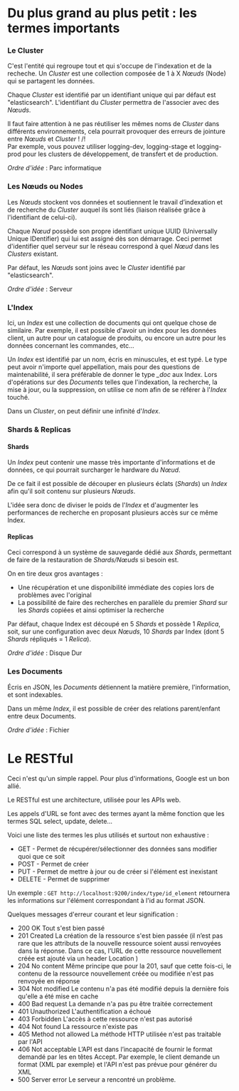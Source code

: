 # Du plus grand au plus petit : les termes importants

### Le Cluster

C'est l'entité qui regroupe tout et qui s'occupe de l'indexation et de la recheche.
Un *Cluster* est une collection composée de 1 à X *Nœuds* (Node) qui se partagent les données.

Chaque *Cluster* est identifié par un identifiant unique qui par défaut est "elasticsearch".
L'identifiant du *Cluster* permettra de l'associer avec des *Nœuds*. 

Il faut faire attention à ne pas réutiliser les mêmes noms de *Cluster* dans différents environnements, cela pourrait provoquer des erreurs de jointure entre *Nœuds* et *Cluster* ! /!\
Par exemple, vous pouvez utiliser logging-dev, logging-stage et logging-prod pour les clusters de développement, de transfert et de production.

*Ordre d'idée* : Parc informatique

### Les Nœuds ou Nodes

Les *Nœuds* stockent vos données et soutiennent le travail d’indexation et de recherche du *Cluster* auquel ils sont liés (liaison réalisée grâce à l'identifiant de celui-ci). 

Chaque *Nœud* possède son propre identifiant unique UUID (Universally Unique IDentifier) qui lui est assigné dès son démarrage. Ceci permet d'identifier quel serveur sur le réseau correspond à quel *Nœud* dans les *Clusters* existant. 

Par défaut, les *Nœuds* sont joins avec le *Cluster* identifié par "elasticsearch". 

*Ordre d'idée* : Serveur

### L'Index

Ici, un *Index* est une collection de documents qui ont quelque chose de similaire. 
Par exemple, il est possible d'avoir un index pour les données client, un autre pour un catalogue de produits, ou encore un autre pour les données concernant les commandes, etc...

Un *Index* est identifié par un nom, écris en minuscules, et est typé. 
Le type peut avoir n'importe quel appellation, mais pour des questions de maintenabilité, il sera préférable de donner le type *_doc* aux Index. 
Lors d'opérations sur des *Documents* telles que l'indexation, la recherche, la mise à jour, ou la suppression, on utilise ce nom afin de se référer à l'*Index* touché.

Dans un *Cluster*, on peut définir une infinité d'*Index*.

### Shards & Replicas

#### Shards 

Un *Index* peut contenir une masse très importante d'informations et de données, ce qui pourrait surcharger le hardware du *Nœud*. 

De ce fait il est possible de découper en plusieurs éclats (*Shards*) un *Index* afin qu'il soit contenu sur plusieurs *Nœuds*. 

L'idée sera donc de diviser le poids de l'*Index* et d'augmenter les performances de recherche en proposant plusieurs accès sur ce même Index.

#### Replicas

Ceci correspond à un système de sauvegarde dédié aux *Shards*, permettant de faire de la restauration de *Shards/Nœuds* si besoin est. 

On en tire deux gros avantages : 
* Une récupération et une disponibilité immédiate des copies lors de problèmes avec l'original
* La possibilité de faire des recherches en parallèle du premier *Shard* sur les *Shards* copiées et ainsi optimiser la recherche

Par défaut, chaque Index est découpé en 5 *Shards* et possède 1 *Replica*, soit, sur une configuration avec deux *Nœuds*, 10 *Shards* par Index (dont 5 *Shards* répliqués = 1 *Relica*).


*Ordre d'idée* : Disque Dur

### Les Documents

Écris en JSON, les *Documents* détiennent la matière première, l'information, et sont indexables.

Dans un même *Index*, il est possible de créer des relations parent/enfant entre deux Documents.

*Ordre d'idée* : Fichier

# Le RESTful

Ceci n'est qu'un simple rappel. Pour plus d'informations, Google est un bon allié. 

Le RESTful est une architecture, utilisée pour les APIs web.

Les appels d'URL se font avec des termes ayant la même fonction que les termes SQL select, update, delete...

Voici une liste des termes les plus utilisés et surtout non exhaustive : 
*  GET - Permet de récupérer/sélectionner des données sans modifier quoi que ce soit
*  POST - Permet de créer
*  PUT - Permet de mettre à jour ou de créer si l'élément est inexistant
*  DELETE - Permet de supprimer

Un exemple : `GET http://localhost:9200/index/type/id_element` retournera les informations sur l'élément correspondant à l'id  au format JSON.

Quelques messages d'erreur courant et leur signification :
*  200 OK Tout s'est bien passé
*  201 Created La création de la ressource s'est bien passée (il n’est pas rare que les attributs de la nouvelle ressource soient aussi renvoyées dans la réponse. Dans ce cas, l’URL de cette ressource nouvellement créée est ajouté via un header Location )
*  204 No content Même principe que pour la 201, sauf que cette fois-ci, le contenu de la ressource nouvellement créée ou modifiée n'est pas renvoyée en réponse
*  304 Not modified Le contenu n'a pas été modifié depuis la dernière fois qu'elle a été mise en cache
*  400 Bad request La demande n'a pas pu être traitée correctement
*  401 Unauthorized L'authentification a échoué
*  403 Forbidden L'accès à cette ressource n'est pas autorisé
*  404 Not found La ressource n'existe pas
*  405 Method not allowed La méthode HTTP utilisée n'est pas traitable par l'API
*  406 Not acceptable L’API est dans l’incapacité de fournir le format demandé par les en têtes Accept. Par exemple, le client demande un format (XML par exemple) et l'API n'est pas prévue pour générer du XML
*  500 Server error Le serveur a rencontré un problème.